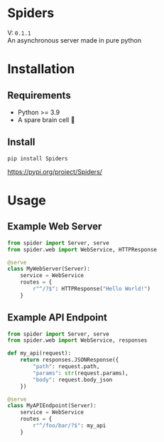 # Spiders
V: `0.1.1`<br>
An asynchronous server made in pure python

# Installation

## Requirements
- Python >= 3.9
- A spare brain cell 🧠

## Install
`pip install Spiders`

https://pypi.org/project/Spiders/

# Usage

## Example Web Server
```python
from spider import Server, serve
from spider.web import WebService, HTTPResponse

@serve
class MyWebServer(Server):
    service = WebService
    routes = {
        r"^/?$": HTTPResponse("Hello World!")
    }
```

## Example API Endpoint
```python
from spider import Server, serve
from spider.web import WebService, responses

def my_api(request):
    return responses.JSONResponse({
        "path": request.path,
        "params": str(request.params),
        "body": request.body_json
    })

@serve
class MyAPIEndpoint(Server):
    service = WebService
    routes = {
        r"^/foo/bar/?$": my_api
    }
```